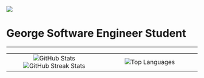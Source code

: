 ![](https://komarev.com/ghpvc/?username=GeorgeFiji&color=green)

# George Software Engineer Student


---

<table align="center">
<tr>
<td width="50%" align="center">
    <img src="https://github-readme-stats.vercel.app/api?username=GeorgeFiji&theme=nightowl&show_icons=true&count_private=true" alt="GitHub Stats" />
   <img src="https://github-readme-streak-stats.herokuapp.com/?user=GeorgeFiji" alt="GitHub Streak Stats" />

    
</td>
<td width="50%" align="center">
    <img src="https://github-readme-stats.anuraghazra1.vercel.app/api/top-langs/?username=GeorgeFiji&theme=nightowl&hide_border=false&langs_count=11" alt="Top Languages" />
</td>
</tr>
</table>

